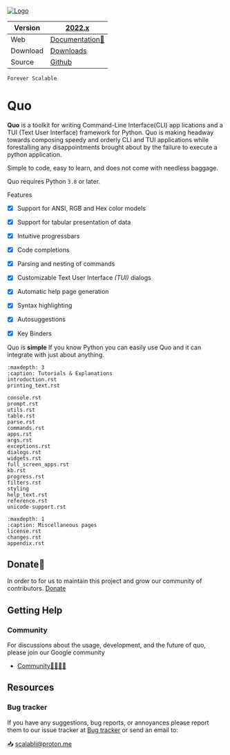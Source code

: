 [![Logo](https://raw.githubusercontent.com/scalabli/quo/master/pics/quo.png)](https://github.com/scalabli/quo)

| Version    | [2022.x](https://quo.rtfd.io)
|------------|----------------------------------------------------------------------------
| Web        | [Documentation📃](https://quo.readthedocs.io/)
| Download   | [Downloads](https://pypi.org/project/quo)
| Source     | [Github](https://github.com/scalabli/quo)


`Forever Scalable`

# Quo

**Quo** is a toolkit for writing Command-Line Interface(CLI) app
lications and a TUI (Text User Interface) framework for Python.                                                                 Quo is making headway towards composing speedy and orderly CLI and TUI applications while forestalling any disappointments brought about by the failure to execute a python application.

Simple to code, easy to learn, and does not come with needless baggage. 

Quo requires Python `3.8` or later. 


Features
- [x] Support for ANSI, RGB and Hex color models
- [x] Support for tabular presentation of data
- [x] Intuitive progressbars
- [x] Code completions
- [x] Parsing and nesting of commands
- [x] Customizable Text User Interface _(TUI)_ dialogs
- [x] Automatic help page generation
- [x] Syntax highlighting
- [x] Autosuggestions
- [x] Key Binders


Quo is **simple** If you know Python you can  easily use Quo and it can integrate with just about anything.

```{toctree}
:maxdepth: 3
:caption: Tutorials & Explanations
introduction.rst
printing_text.rst

console.rst
prompt.rst
utils.rst
table.rst
parse.rst
commands.rst
apps.rst
args.rst
exceptions.rst
dialogs.rst
widgets.rst
full_screen_apps.rst
kb.rst
progress.rst
filters.rst
styling
help_text.rst
reference.rst
unicode-support.rst
```

```{toctree}
:maxdepth: 1
:caption: Miscellaneous pages
license.rst
changes.rst
appendix.rst
```


## Donate🎁

In order to for us to maintain this project and grow our community of contributors.
[Donate](https://ko-fi.com/scalabli)



## Getting Help

### Community

For discussions about the usage, development, and the future of quo, please join our Google community

* [Community👨‍👩‍👦‍👦](https://groups.google.com/g/scalabli)

## Resources

### Bug tracker

If you have any suggestions, bug reports, or annoyances please report them
to our issue tracker at 
[Bug tracker](https://github.com/scalabli/quo/issues/) or send an email to:

 📥 scalabli@proton.me





